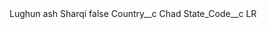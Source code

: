 <?xml version="1.0" encoding="UTF-8"?>
<CustomMetadata xmlns="http://soap.sforce.com/2006/04/metadata" xmlns:xsi="http://www.w3.org/2001/XMLSchema-instance" xmlns:xsd="http://www.w3.org/2001/XMLSchema">
    <label>Lughun ash Sharqi</label>
    <protected>false</protected>
    <values>
        <field>Country__c</field>
        <value xsi:type="xsd:string">Chad</value>
    </values>
    <values>
        <field>State_Code__c</field>
        <value xsi:type="xsd:string">LR</value>
    </values>
</CustomMetadata>
